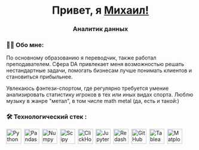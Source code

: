 ## <h1 align="center">Привет, я <a href="https://daniilshat.ru/" target="_blank">Михаил!</a> 

<h3 align="center">Аналитик данных</h3>

### :man_technologist: Обо мне:
 По основному образованию я переводчик, также работал преподавателем. Сфера DA привлекает меня возможностью решать нестандартные задачи, помогать бизнесам лучше понимать клиентов и становиться прибыльнее.

Увлекаюсь фэнтези-спортом, где регулярно требуется умение анализировать статистику игроков в тех или иных видах спорта. Люблю музыку в жанре "метал", в том числе math metal (да, есть и такой:)

### :hammer_and_wrench: Технологический стек :
<div>
  <img src="https://img.shields.io/badge/python-3670A0?style=for-the-badge&logo=python&logoColor=ffdd54" title="Python" alt="Python" height="40"/>&nbsp;
  <img src="https://img.shields.io/badge/pandas-%23150458.svg?style=for-the-badge&logo=pandas&logoColor=white" title="Pandas" alt="Pandas" height="40"/>&nbsp;
  <img src="https://img.shields.io/badge/numpy-%23013243.svg?style=for-the-badge&logo=numpy&logoColor=white" title="Numpy" alt="Numpy" height="40"/>&nbsp;
  <img src="https://img.shields.io/badge/SciPy-%230C55A5.svg?style=for-the-badge&logo=scipy&logoColor=%white" title="Scipy" alt="Scipy" height="40"/>&nbsp;
  <img src="https://img.shields.io/badge/ClickHouse-FFCC01?style=for-the-badge&logo=clickhouse&logoColor=white" title="ClickHouse" alt="ClickHouse" height="40"/>&nbsp;
  <img src="https://img.shields.io/badge/jupyter-%23FA0F00.svg?style=for-the-badge&logo=jupyter&logoColor=white" title="JupyterNotebook" alt="JupyterNotebook" height="40"/>&nbsp;
  <img src="https://img.shields.io/badge/redash-orange?logo=redash&logoColor=red&style=for-the-badge" title="Redash" alt="Redash" height="40"/>&nbsp;
  <img src="https://img.shields.io/badge/github-%23121011.svg?style=for-the-badge&logo=github&logoColor=white" title="GitHub" alt="GitHub" height="40"/>&nbsp;
  <img src="https://img.shields.io/badge/tableau-white?logo=tableau&logoColor=black&style=for-the-badge" title="Tableau" alt="Tableau" height="40"/>&nbsp;
  <img src="https://img.shields.io/badge/Matplotlib-%23ffffff.svg?style=for-the-badge&logo=Matplotlib&logoColor=black" title="Matplotlib" alt="Matplotlib" height="40"/>&nbsp;

<!--
**mihal2712/mihal2712** is a ✨ _special_ ✨ repository because its `README.md` (this file) appears on your GitHub profile.

Here are some ideas to get you started:

- 🔭 I’m currently working on ...
- 🌱 I’m currently learning ...
- 👯 I’m looking to collaborate on ...
- 🤔 I’m looking for help with ...
- 💬 Ask me about ...
- 📫 How to reach me: ...
- 😄 Pronouns: ...
- ⚡ Fun fact: ...
-->
